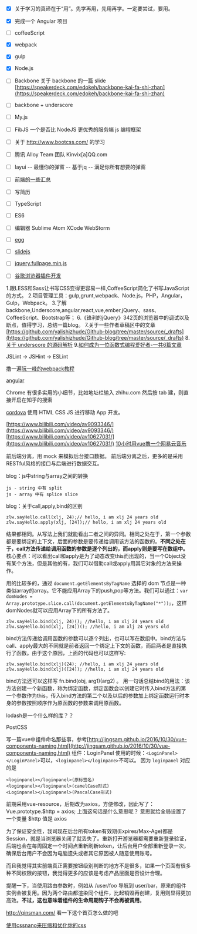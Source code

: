 - [x] 关于学习的真谛在于“用”。先学再用，先用再学。一定要尝试，要用。
- [x] 完成一个 Angular 项目
- [ ] coffeeScript
- [x] webpack
- [x] gulp
- [x] Node.js
- [ ] Backbone
关于 backbone 的一篇 slide [https://speakerdeck.com/edokeh/backbone-kai-fa-shi-zhan](https://speakerdeck.com/edokeh/backbone-kai-fa-shi-zhan)
- [ ] backbone + underscore
- [ ] My.js
- [ ] FibJS 一个是否比 NodeJS 更优秀的服务端 js 编程框架
- [ ] 关于 http://www.bootcss.com/ 的学习
- [ ] 腾讯 Alloy Team 团队 Kinvix[a]QQ.com
- [ ] layui -- 最懂你的弹窗 -- 基于jq -- 满足你所有想要的弹窗
- [ ] [前端的一些汇总](https://github.com/helloqingfeng)
- [ ] 写简历
- [ ] TypeScript
- [ ] ES6
- [ ] 编辑器 Sublime Atom XCode WebStorm
- [ ] [egg](https://egghead.io/)
- [ ] [slidejs](http://slidesjs.com/)
- [ ] [jquery.fullpage.min.js](http://www.dowebok.com/demo/2014/77/)
- [ ] [谷歌浏览器插件开发](http://open.chrome.360.cn/extension_dev/overview.html)


1.跟LESS和Sass让书写CSS变得更容易一样,CoffeeScript简化了书写JavaScript的方式。
2.项目管理工具：gulp,grunt,webpack、Node.js，PHP，Angular，Gulp，Webpack。
3.了解backbone,Underscore,angular,react,vue,ember,jQuery、sass、CoffeeScript、Bootstrap等；
6.《锋利的jQuery》342页的浏览器中的调试以及断点，值得学习，总结一篇blog。
7.关于一些作者草稿区中的文章[https://github.com/yalishizhude/Github-blog/tree/master/source/_drafts](https://github.com/yalishizhude/Github-blog/tree/master/source/_drafts)
8.[关于 underscore 的源码解析](http://www.cnblogs.com/shytong/p/5901753.html)
9.[如何成为一位函数式编程爱好者-一共6篇文章](http://www.w3cplus.com/javascript/so-you-want-to-be-a-functional-programmer-part-2.html)



JSLint -> JSHint -> ESLint


撸一遍[阮一峰的webpack教程](https://github.com/ruanyf/webpack-demos)

[angular](http://v.youku.com/v_show/id_XMTcwMzAxNzA1Mg==.html?f=28019830&spm=a2hzp.8244740.0.0)


Chrome 有很多实用的小细节，比如地址栏输入 zhihu.com 然后按 tab 建，则直接开启在知乎的搜索


[cordova](http://cordova.axuer.com/#getstarted) 使用 HTML CSS JS 进行移动 App 开发。


[https://www.bilibili.com/video/av9093346/](https://www.bilibili.com/video/av9093346/)
[https://www.bilibili.com/video/av10627031/](https://www.bilibili.com/video/av10627031/)
[10小时用vue撸一个网易云音乐](https://www.bilibili.com/video/av10956598/)



前后端分离，用 mock 来模拟后台接口数据。
前后端分离之后，更多的是采用RESTful风格的接口与后端进行数据交互。



blog：js中string与array之间的转换
```
js - string 中有 split
js - array 中有 splice slice
```


blog：关于call,apply,bind的区别
```
zlw.sayHello.call(xlj, 24);// hello, i am xlj 24 years old
zlw.sayHello.apply(xlj, [24]);// hello, i am xlj 24 years old
```
结果都相同。从写法上我们就能看出二者之间的异同。相同之处在于，第一个参数都是要绑定的上下文，后面的参数是要传递给调用该方法的函数的。**不同之处在于，call方法传递给调用函数的参数是逐个列出的，而apply则是要写在数组中。**
核心要点：可以看出call和apply是为了动态改变this而出现的，当一个Object没有某个方法，但是其他的有，我们可以借助call或apply用其它对象的方法来操作。

用的比较多的，通过 `document.getElementsByTagName` 选择的 dom 节点是一种类似array的array。它不能应用Array下的push,pop等方法。我们可以通过：`var domNodes =  Array.prototype.slice.call(document.getElementsByTagName("*"));`，这样domNodes就可以应用Array下的所有方法了。




```
zlw.sayHello.bind(xlj, 24)(); //hello, i am xlj 24 years old
zlw.sayHello.bind(xlj, [24])(); //hello, i am xlj 24 years old
```
bind方法传递给调用函数的参数可以逐个列出，也可以写在数组中。bind方法与call、apply最大的不同就是前者返回一个绑定上下文的函数，而后两者是直接执行了函数。由于这个原因，上面的代码也可以这样写:
```
zlw.sayHello.bind(xlj)(24); //hello, i am xlj 24 years old
zlw.sayHello.bind(xlj)([24]); //hello, i am xlj 24 years old
```
bind方法还可以这样写 fn.bind(obj, arg1)(arg2) 。
用一句话总结bind的用法：该方法创建一个新函数，称为绑定函数，绑定函数会以创建它时传入bind方法的第一个参数作为this，传入bind方法的第二个以及以后的参数加上绑定函数运行时本身的参数按照顺序作为原函数的参数来调用原函数。


lodash是一个什么样的库？？

PostCSS

写一篇vue中组件命名那些事，参考[http://jingsam.github.io/2016/10/30/vue-components-naming.html](http://jingsam.github.io/2016/10/30/vue-components-naming.html)
组件：LoginPanel
使用的时候：`<LoginPanel></LoginPanel>`可以，`<loginpanel></loginpane>`不可以。
因为 `loginpanel` 对应的是 
```
<loginpanel></loginpanel>(原标签名)
<loginpanel></loginpanel>(camelCase形式)
<Loginpanel></Loginpanel>(PascalCase形式)
```


前期采用vue-resource，后期改为axios，方便修改，因此写了：Vue.prototype.$http = axios;
上面这句话是什么意思呢？
意思就给全局设置了一个变量 $http 值是 axios


为了保证安全性，我司现在后台所有token有效期(Expires/Max-Age)都是Session，就是当浏览器关闭了就丢失了。重新打开游览器都需要重新登录验证，后端也会在每周固定一个时间点重新刷新token，让后台用户全部重新登录一次，确保后台用户不会因为电脑遗失或者其它原因被人随意使用账号。

而且我觉得其实前端真正需要按钮级别判断的地方不是很多，如果一个页面有很多种不同权限的按钮，我觉得更多的应该是考虑产品层面是否设计合理。

提醒一下，当使用路由参数时，例如从 /user/foo 导航到 user/bar，原来的组件实例会被复用。因为两个路由都渲染同个组件，比起销毁再创建，复用则显得更加高效。**不过，这也意味着组件的生命周期钩子不会再被调用**。





http://qinsman.com/
看一下这个首页怎么做的吧

[使用cssnano来压缩和优化你的css](https://github.com/iuap-design/blog/issues/159)